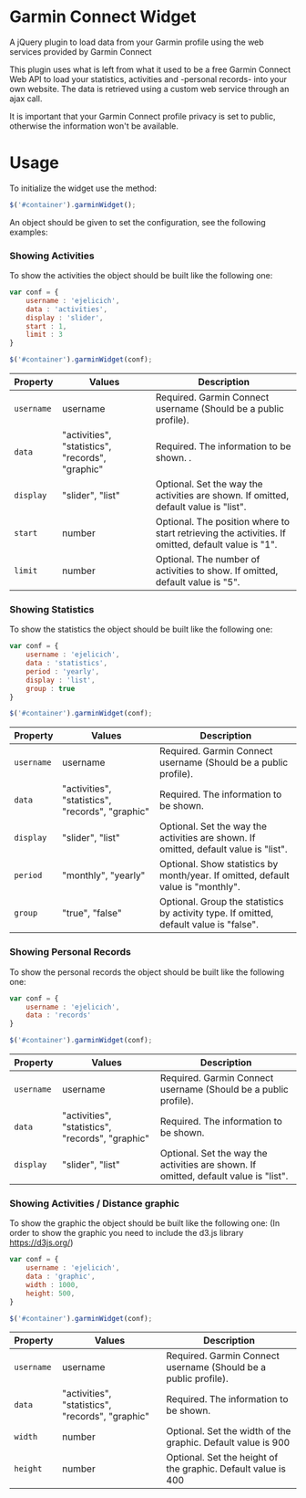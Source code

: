 # Garmin Connect Widget
A jQuery plugin to load data from your Garmin profile using the web services provided by Garmin Connect

This plugin uses what is left from what it used to be a free Garmin Connect Web API to load your statistics, activities and -personal records- into your own website. The data is retrieved using a custom web service through an ajax call.

It is important that your Garmin Connect profile privacy is set to public, otherwise the information won't be available.

# Usage
To initialize the widget use the method:
``` javascript
$('#container').garminWidget();
```
An object should be given to set the configuration, see the following examples:

### Showing Activities
To show the activities the object should be built like the following one:
``` javascript
var conf = {
	username : 'ejelicich',
	data : 'activities',
	display : 'slider',
	start : 1,
	limit : 3
}

$('#container').garminWidget(conf);
```

| Property               | Values                                 | Description                                                                                        |
|------------------------|----------------------------------------|----------------------------------------------------------------------------------------------------|
| `username`             | username                               | Required. Garmin Connect username (Should be a public profile).                                    |
| `data`                 | "activities", "statistics", "records", "graphic"  | Required. The information to be shown.                        .                                    |
| `display`              | "slider", "list"                       | Optional. Set the way the activities are shown. If omitted, default value is "list".               |
| `start`                | number                                 | Optional. The position where to start retrieving the activities. If omitted, default value is "1". |
| `limit`                | number                                 | Optional. The number of activities to show. If omitted, default value is "5".                      |


### Showing Statistics
To show the statistics the object should be built like the following one:
``` javascript
var conf = {
	username : 'ejelicich',
	data : 'statistics',
	period : 'yearly',
	display : 'list',
	group : true
}

$('#container').garminWidget(conf);
```

| Property               | Values                                 | Description                                                                                        |
|------------------------|----------------------------------------|----------------------------------------------------------------------------------------------------|
| `username`             | username                               | Required. Garmin Connect username (Should be a public profile).                                    |
| `data`                 | "activities", "statistics", "records", "graphic"  | Required. The information to be shown.                                                             |
| `display`              | "slider", "list"                       | Optional. Set the way the activities are shown. If omitted, default value is "list".               |
| `period`               | "monthly", "yearly"                    | Optional. Show statistics by month/year. If omitted, default value is "monthly".                   |
| `group`                | "true", "false"                        | Optional. Group the statistics by activity type. If omitted, default value is "false".             |


### Showing Personal Records
To show the personal records the object should be built like the following one:
``` javascript
var conf = {
	username : 'ejelicich',
	data : 'records'
}

$('#container').garminWidget(conf);
```

| Property               | Values                                 | Description                                                                                        |
|------------------------|----------------------------------------|----------------------------------------------------------------------------------------------------|
| `username`             | username                               | Required. Garmin Connect username (Should be a public profile).                                    |
| `data`                 | "activities", "statistics", "records", "graphic" | Required. The information to be shown.                                                             |
| `display`              | "slider", "list"                       | Optional. Set the way the activities are shown. If omitted, default value is "list".               |


### Showing Activities / Distance graphic
To show the graphic the object should be built like the following one:
(In order to show the graphic you need to include the d3.js library https://d3js.org/)
``` javascript
var conf = {
	username : 'ejelicich',
	data : 'graphic',
	width : 1000,
	height: 500,
}

$('#container').garminWidget(conf);
```

| Property               | Values                                 | Description                                                                                        |
|------------------------|----------------------------------------|----------------------------------------------------------------------------------------------------|
| `username`             | username                               | Required. Garmin Connect username (Should be a public profile).                                    |
| `data`                 | "activities", "statistics", "records", "graphic"  | Required. The information to be shown.                                                             |
| `width`                | number			                      | Optional. Set the width of the graphic. Default value is 900						               |
| `height`               | number			                      | Optional. Set the height of the graphic. Default value is 400						               |
